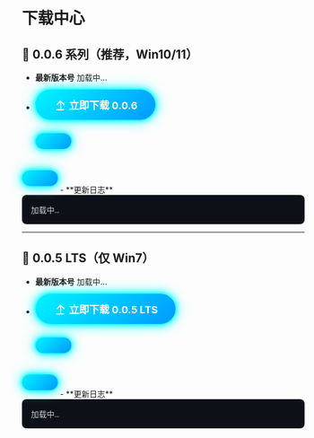 # 下载中心

<style>
@keyframes neon{0%{box-shadow:0 0 5px #0ff,0 0 10px #0ff,0 0 20px #0ff}50%{box-shadow:0 0 10px #0ff,0 0 20px #0ff,0 0 40px #0ff}100%{box-shadow:0 0 5px #0ff,0 0 10px #0ff,0 0 20px #0ff}}
.btn-dl{display:inline-flex;align-items:center;gap:8px;margin:12px 0;padding:14px 32px;font-size:18px;font-weight:700;color:#fff;background:linear-gradient(135deg,#00f5ff 0%,#0099ff 100%);border:none;border-radius:50px;text-decoration:none;animation:neon 2s infinite;transition:transform .3s}
.btn-dl:hover{transform:scale(1.05)}
.log-box{background:#0d1117;color:#c9d1d9;padding:16px;border-radius:8px;white-space:pre-wrap;font-family:Consolas,Monaco,"Courier New",monospace;max-height:300px;overflow-y:auto}
</style>

## 🚀 0.0.6 系列（推荐，Win10/11）
- **最新版本号** <span id="v-006">加载中…</span>  
- <a class="btn-dl" href="https://gitee.com/linfon18/minecraft-connect-tool-api/raw/master/006/Latest.exe">
  <svg width="20" height="20" fill="currentColor"><path d="M5 20h14v-2H5v2zm7-18L5.5 9.5 7 11l5-5v14h2V6l5 5 1.5-1.5L12 2z"/></svg>
  立即下载 0.0.6
</a>  
- **更新日志** <div class="log-box" id="log-006">加载中…</div>

---

## 🔧 0.0.5 LTS（仅 Win7）
- **最新版本号** <span id="v-005">加载中…</span>  
- <a class="btn-dl" href="https://gitee.com/linfon18/minecraft-connect-tool-api/raw/master/005/Latest.exe">
  <svg width="20" height="20" fill="currentColor"><path d="M5 20h14v-2H5v2zm7-18L5.5 9.5 7 11l5-5v14h2V6l5 5 1.5-1.5L12 2z"/></svg>
  立即下载 0.0.5 LTS
</a>  
- **更新日志** <div class="log-box" id="log-005">加载中…</div>

<script setup>
import { onMounted } from 'vue'

const urls = [
  { ver:'v-006', log:'log-006',
    verUrl:'https://gitee.com/linfon18/minecraft-connect-tool-api/raw/master/version006.txt',
    logUrl:'https://gitee.com/linfon18/minecraft-connect-tool-api/raw/master/updatelog6' },
  { ver:'v-005', log:'log-005',
    verUrl:'https://gitee.com/linfon18/minecraft-connect-tool-api/raw/master/005/version005',
    logUrl:'https://gitee.com/linfon18/minecraft-connect-tool-api/raw/master/005/005Updatelog' }
]

onMounted(async () => {
  for (const { ver, log, verUrl, logUrl } of urls) {
    try {
      document.getElementById(ver).textContent = (await (await fetch(verUrl)).text()).trim()
      document.getElementById(log).textContent = (await (await fetch(logUrl)).text()).trim()
    } catch {
      document.getElementById(ver).textContent = '获取失败'
      document.getElementById(log).textContent = '获取失败，请稍后刷新重试。'
    }
  }
})
</script>
